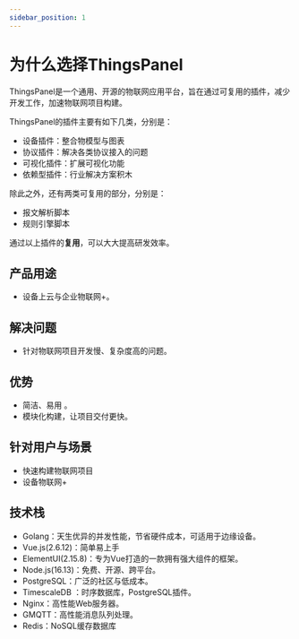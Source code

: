 ```yaml
---
sidebar_position: 1
---
```


# 为什么选择ThingsPanel 

ThingsPanel是一个通用、开源的物联网应用平台，旨在通过可复用的插件，减少开发工作，加速物联网项目构建。


ThingsPanel的插件主要有如下几类，分别是：
- 设备插件：整合物模型与图表
- 协议插件：解决各类协议接入的问题
- 可视化插件：扩展可视化功能
- 依赖型插件：行业解决方案积木

除此之外，还有两类可复用的部分，分别是：
- 报文解析脚本
- 规则引擎脚本
  
通过以上插件的**复用**，可以大大提高研发效率。

## 产品用途

- 设备上云与企业物联网+。 

## 解决问题
- 针对物联网项目开发慢、复杂度高的问题。

## 优势

- 简洁、易用 。
- 模块化构建，让项目交付更快。
## 针对用户与场景
- 快速构建物联网项目
- 设备物联网+

## 技术栈
* Golang：天生优异的并发性能，节省硬件成本，可适用于边缘设备。
* Vue.js(2.6.12)：简单易上手
* ElementUI(2.15.8)：专为Vue打造的一款拥有强大组件的框架。
* Node.js(16.13)：免费、开源、跨平台。 
* PostgreSQL：广泛的社区与低成本。
* TimescaleDB ：时序数据库，PostgreSQL插件。
* Nginx：高性能Web服务器。
* GMQTT：高性能消息队列处理。
* Redis：NoSQL缓存数据库